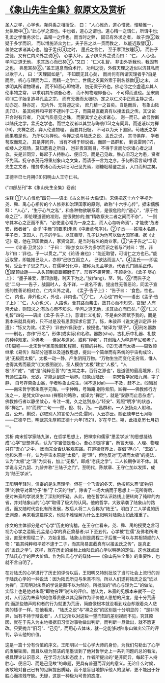 # [《象山先生全集》叙原文及赏析](https://www.vrrw.net/wx/14289.html)

圣人之学，心学也。尧舜禹之相授受， 曰： “人心惟危，道心惟微，惟精惟一，允执厥中①。”此心学之源也。中也者，道心之谓也。道心精一之谓仁，所谓中也;孔孟之学惟务求仁，盖精一之传也。而当时之弊， 固已有外求之者， 故子贡②致疑于多学而识， 而以博施济众为仁。夫子告之以一贯而教之， 以能近取譬③， 盖使之求诸其心也。迨于孟氏④之时， 墨氏之言仁， 至于摩顶放踵⑤， 而告子之徒，又有仁内义外之说⑥， 心学大坏。孟子辟义外之说而曰： “仁， 人心也。学问之道无他， 求其放心而已矣⑦。”又曰： “仁义礼智， 非由外铄我也，我固有之也， 弗思耳矣⑧。”盖王道息而伯术行， 功利之徒，外假天理之近似以济其私而以欺于人， 曰：“天理固如是”， 不知既无其心矣， 而尚何有所谓天理者乎?自是而后，析心与理而为二，而精一之学亡。世儒之支离外索于刑名器数⑨之末， 以求明其所谓物理者， 而不知吾心即物理， 初无假于外也。佛老⑩之空虚遗弃其人伦事物之常， 以求明其所谓吾心者， 而不知物理即吾心， 不可得而遗也。至宋周程⑾二子始复追寻孔孟之宗， 而有无极而太极⑿，定之以仁义中正而主静之说。动亦定、静亦定， 无内外、无将迎之论， 庶几精一之旨矣。自是而后， 有象山陆氏(13)， 虽其纯粹和平若不逮⒁于二子，而简易直截真有以接孟氏之传。其议论开合时有异者， 乃其气质意见之殊， 而要其学之必求诸心， 则一而已。故吾尝断以陆氏之学，孟氏之学也。而世之议者以其尝与晦翁(15)之有同异，而遂诋以为禅(16)。夫禅之说，弃人伦遗物理， 而要其归极， 不可以为天下国家。苟陆氏之学而果若是也， 乃所以为禅也。今禅之说与陆氏之说、孟氏之说， 其书俱存， 学者苟取而观之， 其是非同异， 当有不缚于辩说者。而顾一昌群和， 剿说雷同(17)，如矮人之观场，莫知悲喜之所自， 岂非贵耳贱目，不得于言而勿求诸心者之过欤。夫是非同异，每起于人持胜心、便旧习，而是己见故。胜心旧习之为患，贤者不免焉。抚守李茂元将重刻象山之文集，而请予一言为之序。予何所容言哉!惟读先生之文者，惟务求诸心而无以旧习己见先焉，则糠粃精鉴之恶，入口而知之矣。

正德辛巳七月朔(18)阳明山人王守仁书。

(“四部丛刊”本《象山先生全集》卷首)



注释 ①“人心惟危”四句——语出《古文尚书·大禹谟》。宋儒把这十六个字视为尧、舜、禹心心相传的个人修养和治理国家的原则，故称“十六字心传”。据宋儒解释： “人心”，“生于心气之私”，和各种物欲联系着，是很危险的;“道心”，“原于性命之正”，即伦理道德的准则，是很微妙的;惟“精收察夫二者之间而不杂”， “一则守其本心之正而不离”，“必使道心常为一身之主，而人心每听命焉”，才能使“危者安，微者著”，合乎“中庸”的要求(朱熹《中庸章句序》)。②子贡——姓端木名赐，字子贡，卫国人，孔子的学生。以其善辩，孔子认为他可以做大国宰相。据《史记》载，他在卫国做商人，家资饶富，是当时有名的商业家。③“夫子告之”二句——《论语·卫灵公》： “子曰： ‘赐也!女以予为多学而识之者与?’对曰：‘然，非与?’曰：‘非也。予一以贯之。’”又《论语·雍也》：“能近取譬，可谓仁之方也已。”能近取譬，即能推己及人，亦即“己欲立而立人， 己欲达而达人”。④孟氏——即孟轲，受业于子思之门人，在儒学分化中，被称为思孟学派，代表孔门嫡系正传。⑤摩顶放踵——从头顶到脚跟都磨伤了。形容不畏劳苦，不顾身体。《孟子·尽心上》： “墨子兼爱，摩顶放踵，利天下为之。”放(fang)，至、到。⑥“而告子之徒”二句——告子，战国时人，名不详，一说名不害。提出性无善恶论，同孟子宣扬的性善论相对立。仁内义外之说， 《孟子·告子上》： “告子曰： ‘食色，性也。仁， 内也，非外也;义，外也，非内也。’”⑦“仁， 人心也”四句——语出《孟子·告子上》：“仁，人心也;义， 人路也。舍其路而弗由，放其心而不知求，哀哉! 人有鸡犬放，则知求之;有放心而不知求。学问之道无他，求其放心而已矣。” ⑧“仁义礼智”四句——语出《孟子·告子上》，意谓仁义礼智，不是由外面赋予我的，而是我本来就具有的，只不过是没有思索探求它罢了。铄，朱骏声《说文通训定声·补遗》：“铄又为效。《孟子》‘非由外铄我也’，按授也。”故译为“赋予”。⑨刑名器数——刑名，亦作“形名”，形体(或实际)和名称。器数(shu)，古礼乐中礼器、礼数的种种规定。⑩佛老——佛家与道家，或称“释老”，其创始人为释迦牟尼和老子。(11)周程——北宋哲学家周敦颐和程颢、程颐的并称。(12)无极而太极——周敦颐继承《易传》和部分道家以及道教思想，提出一个简单而有系统的宇宙构成论，说“无极而太极”，太极一动一静，产生阴阳万物。“万物生生而变化无穷焉，惟人也得其秀而最灵”(《太极图说》)。圣人模仿“太极”建立“人极”。“人极”即“诚”，“诚”是“纯粹至善”的“五常之本，百行之源也”，是道德的最高境界，只有通过主静、无欲，才能达到这一境界。⒀象山陆氏——南宋哲学家陆九渊，字子静， 自号存斋象山翁，学者称象山先生。⒁不逮(dai)——不及，赶不上。⒂晦翁——南宋哲学家朱熹字元晦，一字仲晦，号晦庵.别称紫阳。⒃禅——佛教修行方法之一，是梵文Dhyana (禅那)的略称，或译为“禅定”，就是“安静而止息杂虑”。佛教修行者以静坐敛心，专注一境，久之达到身心“轻安”、观照“明净”的状态，即“禅定”。⒄“而顾”二句——顾，但、特，乃。一昌群和，一人张扬众人附和。昌，公开。剿说，窃取别人的言论为己说;雷同，人云亦云。⒅正德辛巳七月朔——正德辛巳，明武宗朱厚照正德十六年(1521)，岁在辛巳。朔，此指夏历七月初一。

赏析 南宋哲学家陆九渊，在哲学思想上，把禅宗和儒家“思孟学派”的思想凝结成“心学”思想体系，认为“宇宙便是吾心，吾心即是宇宙”，断言天理、人理、物理只在“吾心”之中， 因而完全否认客观实践。在道德修养上，提倡“存心”、“去欲”。他和朱熹一样，认为宇宙本原是“太极”，是“理”，但他反对“无极而太极”的提法，认为“太极”之“理”为实有，加上“无极”，即成“老氏之学”。二人长期争论不休。其学说与兄九韶、九龄并称“三陆子之门”。至明代，陈献章、王守仁加以发挥，成为“陆王学派”。

王阳明年轻时，信奉的是朱熹理学。但在一个飞雪的冬天，他按照朱熹“即物穷理”的教导对着竹子“格”了七天的“物”，除害了一场大病而于思想上一无所得后，便对朱熹的学说发生了深刻的怀疑。从此，他在哲学认识路线上便转向了纯粹的内省，并对陆象山的“心学”取得了极大的认同。他的哲学，大致承袭了陆象山的路线，而又随时代变化有所发展，故后人将二人合称为“陆王”。明白了二人学说的历史渊源，再来看这篇序文，也就不难理解为什么王阳明对陆象山如此推重了。

序文的主体部分是对“心学”历史的钩稽。在王守仁看来，尧、舜、禹的授受之言可视为心学之滥觞;孔孟是心学的真正奠基者;以下至五代，心学被“世儒”及佛老所淹没，直至宋周程二子，方始复振。陆象山则是周程二子后惟一可以与其相颉颃的人物：“虽其纯粹和平若不逮于二子，而其简易直截真有以接孟氏之传”，是真正的“孟氏之学”。这样，就在历史的坐标上给陆氏的心学以明确的定位。这也就点出了陆氏心学的巨大价值。作为陆氏心学的载体——《象山先生全集》的重要性，也就不言自明了。

在对陆氏的心学进行了历史的评价以后，王阳明又特别批驳了当时社会上流行的对于陆氏心学的一种说法：因为陆氏所见与朱熹不同，所以人们遂将陆氏之说“诋以为禅”。王阳明对朱熹的学说是颇不以为然的。所批驳的“析心与理为二”的做法，实际上也是他对朱熹“即物穷理”说法的评价。他认为，朱熹的见解本来就不一定对，人们因为朱熹的地位尊贵便以其见解作为评价他人思想的尺度，是十分荒唐的;而那些随声附和者的行为就更为荒唐，简直像根本就没看到戏台却跟着众人悲笑的矮子一样。在他看来， “陆氏之说”与“禅之说”的区别是十分明显的： “是非同异，当有不待于辩说者”，人们之所以对这些一望而知的差别视而不见，究其原因，就在于先入为主地根据旧习惯对事物做出判断，而判断一旦做出，就不愿更改。只要抛弃“旧习”、“己见”，而用心去体味，就一定能够对陆象山做出公正的评判，承认他的价值。

这是一篇十分有价值的序文。王阳明以一位心学大师的身份，为我们勾勒出了心学的发展轮廓，而且以极为简洁的笔墨谈到了他对哲学史上一系列问题的总的看法，极具理论认识意义。在学习方法和态度上，作者所提出的“是非同异，每起于人持胜心、便旧习、而是己见故”的命题，更具有普遍而深刻的意义。无论什么时候，勇敢地对自己已有的见解提出质疑，而不是盲目地排斥他人的见解，更不能出于好胜心而抱残守缺。无疑，这是一种极为可贵的态度。

